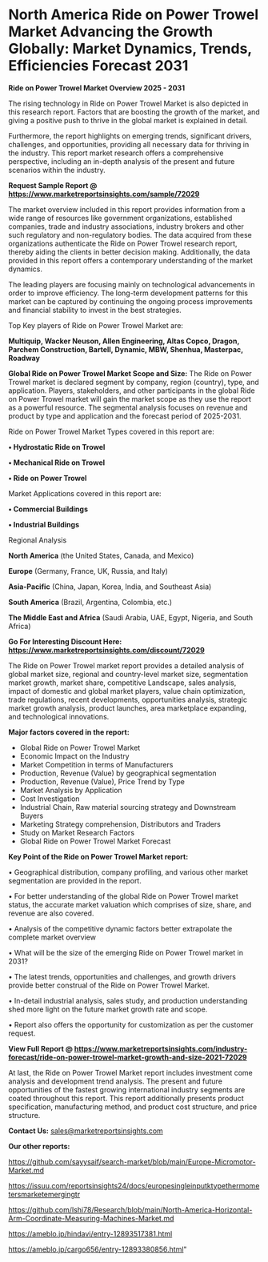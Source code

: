 # North America Ride on Power Trowel Market Advancing the Growth Globally: Market Dynamics, Trends, Efficiencies Forecast 2031

<Strong> Ride on Power Trowel Market Overview 2025 - 2031</strong>

The rising technology in Ride on Power Trowel Market is also depicted in this research report. Factors that are boosting the growth of the market, and giving a positive push to thrive in the global market is explained in detail.

Furthermore, the report highlights on emerging trends, significant drivers, challenges, and opportunities, providing all necessary data for thriving in the industry. This report market research offers a comprehensive perspective, including an in-depth analysis of the present and future scenarios within the industry.

<strong>Request Sample Report @ <a href=https://www.marketreportsinsights.com/sample/72029>https://www.marketreportsinsights.com/sample/72029</a></strong>

The market overview included in this report provides information from a wide range of resources like government organizations, established companies, trade and industry associations, industry brokers and other such regulatory and non-regulatory bodies. The data acquired from these organizations authenticate the Ride on Power Trowel research report, thereby aiding the clients in better decision making. Additionally, the data provided in this report offers a contemporary understanding of the market dynamics.

The leading players are focusing mainly on technological advancements in order to improve efficiency. The long-term development patterns for this market can be captured by continuing the ongoing process improvements and financial stability to invest in the best strategies.

Top Key players of Ride on Power Trowel Market are:

<strong>Multiquip, Wacker Neuson, Allen Engineering, Altas Copco, Dragon, Parchem Construction, Bartell, Dynamic, MBW, Shenhua, Masterpac, Roadway</strong>

<strong><b>Global Ride on Power Trowel Market Scope and Size:</b></strong>
The Ride on Power Trowel market is declared segment by company, region (country), type, and application. Players, stakeholders, and other participants in the global Ride on Power Trowel market will gain the market scope as they use the report as a powerful resource. The segmental analysis focuses on revenue and product by type and application and the forecast period of 2025-2031.

Ride on Power Trowel Market Types covered in this report are:

<strong>• Hydrostatic Ride on Trowel

• Mechanical Ride on Trowel

• Ride on Power Trowel</strong>

Market Applications covered in this report are:

<strong>• Commercial Buildings

• Industrial Buildings</strong> 

Regional Analysis

<strong>North America</strong> (the United States, Canada, and Mexico)

<strong>Europe</strong> (Germany, France, UK, Russia, and Italy)

<strong>Asia-Pacific</strong> (China, Japan, Korea, India, and Southeast Asia)

<strong>South America</strong> (Brazil, Argentina, Colombia, etc.)

<strong>The Middle East and Africa</strong> (Saudi Arabia, UAE, Egypt, Nigeria, and South Africa)

<strong>Go For Interesting Discount Here: <a href=https://www.marketreportsinsights.com/discount/72029>https://www.marketreportsinsights.com/discount/72029</a></strong>

The Ride on Power Trowel market report provides a detailed analysis of global market size, regional and country-level market size, segmentation market growth, market share, competitive Landscape, sales analysis, impact of domestic and global market players, value chain optimization, trade regulations, recent developments, opportunities analysis, strategic market growth analysis, product launches, area marketplace expanding, and technological innovations.

<strong><b>Major factors covered in the report:</b></strong>
<ul>
  <li>Global Ride on Power Trowel Market </li>
  <li>Economic Impact on the Industry</li>
  <li>Market Competition in terms of Manufacturers</li>
  <li>Production, Revenue (Value) by geographical segmentation</li>
  <li>Production, Revenue (Value), Price Trend by Type</li>
  <li>Market Analysis by Application</li>
  <li>Cost Investigation</li>
  <li>Industrial Chain, Raw material sourcing strategy and Downstream Buyers</li>
  <li>Marketing Strategy comprehension, Distributors and Traders</li>
  <li>Study on Market Research Factors</li>
  <li>Global Ride on Power Trowel Market Forecast</li>
</ul>

<strong><b>Key Point of the Ride on Power Trowel Market report:</b></strong>

• Geographical distribution, company profiling, and various other market segmentation are provided in the report.

• For better understanding of the global Ride on Power Trowel market status, the accurate market valuation which comprises of size, share, and revenue are also covered.

• Analysis of the competitive dynamic factors better extrapolate the complete market overview

• What will be the size of the emerging Ride on Power Trowel market in 2031?

• The latest trends, opportunities and challenges, and growth drivers provide better construal of the Ride on Power Trowel Market.

• In-detail industrial analysis, sales study, and production understanding shed more light on the future market growth rate and scope.

• Report also offers the opportunity for customization as per the customer request.

<strong><b>View Full Report @ <a href=https://www.marketreportsinsights.com/industry-forecast/ride-on-power-trowel-market-growth-and-size-2021-72029>https://www.marketreportsinsights.com/industry-forecast/ride-on-power-trowel-market-growth-and-size-2021-72029</a></b></strong>


At last, the Ride on Power Trowel Market report includes investment come analysis and development trend analysis. The present and future opportunities of the fastest growing international industry segments are coated throughout this report. This report additionally presents product specification, manufacturing method, and product cost structure, and price structure.

<strong>Contact Us:</strong>
sales@marketreportsinsights.com

<strong>Our other reports:</strong>

<a href=https://github.com/sayysaif/search-market/blob/main/Europe-Micromotor-Market.md>https://github.com/sayysaif/search-market/blob/main/Europe-Micromotor-Market.md</a>

<a href=https://issuu.com/reportsinsights24/docs/europesingleinputktypethermometersmarketemergingtr>https://issuu.com/reportsinsights24/docs/europesingleinputktypethermometersmarketemergingtr</a>

<a href=https://github.com/Ishi78/Research/blob/main/North-America-Horizontal-Arm-Coordinate-Measuring-Machines-Market.md>https://github.com/Ishi78/Research/blob/main/North-America-Horizontal-Arm-Coordinate-Measuring-Machines-Market.md</a>

<a href=https://ameblo.jp/hindavi/entry-12893517381.html>https://ameblo.jp/hindavi/entry-12893517381.html</a>

<a href=https://ameblo.jp/cargo656/entry-12893380856.html>https://ameblo.jp/cargo656/entry-12893380856.html</a>"
